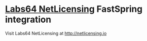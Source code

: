 # [Labs64 NetLicensing](http://netlicensing.io) FastSpring integration

Visit Labs64 NetLicensing at http://netlicensing.io
